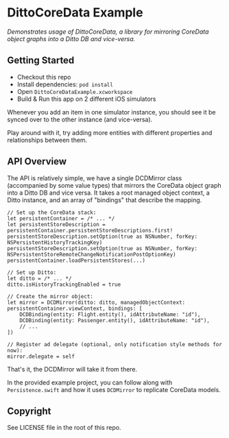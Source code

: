# DittoCoreData Example

*Demonstrates usage of DittoCoreData, a library for mirroring CoreData object graphs
into a Ditto DB and vice-versa.*

## Getting Started

- Checkout this repo
- Install dependencies: `pod install`
- Open `DittoCoreDataExample.xcworkspace`
- Build & Run this app on 2 different iOS simulators

Whenever you add an item in one simulator instance, you should see it be synced over
to the other instance (and vice-versa).

Play around with it, try adding more entities with different properties and
relationships between them.

## API Overview

The API is relatively simple, we have a single DCDMirror class (accompanied by some value types) that mirrors the CoreData object graph into a Ditto DB and vice versa. It takes a root managed object context, a Ditto instance, and an array of "bindings" that describe the mapping.
```
// Set up the CoreData stack:
let persistentContainer = /* ... */
let persistentStoreDescription = persistentContainer.persistentStoreDescriptions.first!
persistentStoreDescription.setOption(true as NSNumber, forKey: NSPersistentHistoryTrackingKey)
persistentStoreDescription.setOption(true as NSNumber, forKey: NSPersistentStoreRemoteChangeNotificationPostOptionKey)
persistentContainer.loadPersistentStores(...)

// Set up Ditto:
let ditto = /* ... */
ditto.isHistoryTrackingEnabled = true

// Create the mirror object:
let mirror = DCDMirror(ditto: ditto, managedObjectContext: persistentContainer.viewContext, bindings: [
    DCDBinding(entity: Flight.entity(), idAttributeName: "id"),
    DCDBinding(entity: Passenger.entity(), idAttributeName: "id"),
    // ...
])

// Register ad delegate (optional, only notification style methods for now):
mirror.delegate = self
```

That's it, the DCDMirror will take it from there.

In the provided example project, you can follow along with `Persistence.swift` and how it uses `DCDMirror` to replicate CoreData models.

## Copyright

See LICENSE file in the root of this repo.
